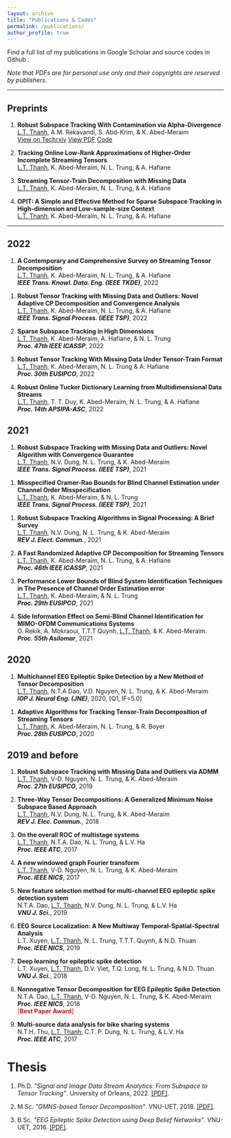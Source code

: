 ```yaml
---
layout: archive
title: "Publications & Codes"
permalink: /publications/
author_profile: true
---
```


Find a full list of my publications in Google Scholar <a href="https://scholar.google.com.vn/citations?user=_6GEXU4AAAAJ&hl=en"><i class="fa fa-fw fa-graduation-cap" aria-hidden="true"></i></a>  and source codes in Github <a href="https://github.com/thanhtbt"><i class="fab fa-fw fa-github zoom"></i></a>.

*Note that PDFs are for personal use only and their copyrights are reserved by publishers*.

---

Preprints
----

1.  **Robust Subspace Tracking With Contamination via Alpha-Divergence**<br> <span style="text-decoration:underline">L.T. Thanh</span>, A.M. Rekavandi, S. Abd-Krim, & K. Abed-Meraim<br> <a href="https://www.techrxiv.org/articles/preprint/Robust_Subspace_Tracking_With_Contamination_Mitigation_via_-Divergence/21385335"><i class="fas fa-fw fa-link zoom"></i>View on Techrxiv</a> <a href="https://thanhtbt.github.io/files/2023_aFAPI.pdf"><i class="fas fa-fw fa-file-pdf zoom"></i>View PDF</a> <a href="https://github.com/thanhtbt/aFAPI"><i class="fab fa-fw fa-github zoom"></i>Code</a>


1.  **Tracking Online Low-Rank Approximations of Higher-Order Incomplete Streaming Tensors**<br> <span style="text-decoration:underline">L.T. Thanh</span>, K. Abed-Meraim, N. L. Trung, & A. Hafiane<br> 
<a href="https://www.techrxiv.org/articles/preprint/Tracking_Online_Low-Rank_Approximations_of_Higher-Order_Incomplete_Streaming_Tensors/19704034"><i class="fas fa-fw fa-link zoom"></i></a> <a href="https://drive.google.com/file/d/12OQrkKvKZVU3-4-3fjtLKLQuplNcOhmZ/view?usp=sharing"><i class="fas fa-fw fa-file-pdf zoom"></i></a> <a href="https://github.com/thanhtbt/tensor_tracking"><i class="fab fa-fw fa-github zoom"></i></a>


1. **Streaming Tensor-Train Decomposition with Missing Data**<br> <span style="text-decoration:underline">L.T. Thanh</span>, K. Abed-Meraim, N. L. Trung, & A. Hafiane<br> 
<a href="https://www.techrxiv.org/articles/preprint/Streaming_Tensor-Train_Decomposition_with_Missing_Data/20141156"><i class="fas fa-fw fa-link zoom"></i></a> <a href="https://github.com/thanhtbt/ATT-miss"><i class="fab fa-fw fa-github zoom"></i></a>


1. **OPIT: A Simple and Effective Method for Sparse Subspace Tracking in High-dimension and Low-sample-size Context**<br> <span style="text-decoration:underline">L.T. Thanh</span>, K. Abed-Meraim, N. L. Trung, & A. Hafiane<br>  <a href="https://github.com/thanhtbt/SST"><i class="fab fa-fw fa-github zoom"></i></a> 


---

2022
----


1. **A Contemporary and Comprehensive Survey on Streaming Tensor Decomposition**<br> <span style="text-decoration:underline">L.T. Thanh</span>, K. Abed-Meraim, N. L. Trung, & A. Hafiane<br> ***IEEE Trans. Knowl. Data. Eng. (IEEE TKDE)***, 2022<br>
<a href="https://ieeexplore.ieee.org/document/9994046"><i class="fas fa-fw fa-link zoom"></i></a> 
<a href="https://thanhtbt.github.io/files/2022_TKDE_A%20Contemporary%20and%20Comprehensive%20Survey%20on%20Streaming%20Tensor%20Decomposition.pdf"><i class="fas fa-fw fa-file-pdf zoom"></i></a>    
<span class="__dimensions_badge_embed__" data-doi="10.1109/TKDE.2022.3230874" data-style="small_rectangle">
</span>




1. **Robust Tensor Tracking with Missing Data and Outliers: Novel Adaptive CP Decomposition and Convergence Analysis**<br><span style="text-decoration:underline">L.T. Thanh</span>, K. Abed-Meraim, N. L. Trung, & A. Hafiane<br>***IEEE Trans. Signal Process. (IEEE TSP)***, 2022<br> <a href="https://ieeexplore.ieee.org/document/9866940"><i class="fas fa-fw fa-link zoom"></i></a> <a href="https://thanhtbt.github.io/files/2022_TSP_RACP%20(Raw).pdf"><i class="fas fa-fw fa-file-pdf zoom"></i></a> <a href="https://thanhtbt.github.io/files/2022_TSP_RACP_Supplementary.pdf"><i class="fas fa-fw fa-code zoom"></i></a>
<span class="__dimensions_badge_embed__" data-doi="10.1109/TSP.2022.3201640" data-style="small_rectangle"></span>
 
1. **Sparse Subspace Tracking in High Dimensions**<br><span style="text-decoration:underline">L.T. Thanh</span>, K. Abed-Meraim, A. Hafiane, & N. L. Trung<br>***Proc. 47th IEEE ICASSP***, 2022<br> <a href="https://ieeexplore.ieee.org/document/9746546"><i class="fas fa-fw fa-link zoom"></i></a> <a href="https://thanhtbt.github.io/files/2022_ICASSP%20-%20Sparse%20Subspace%20Tracking%20in%20High%20Dimensions.pdf"><i class="fas fa-fw fa-file-pdf zoom"></i></a> <a href="https://github.com/thanhtbt/SST"><i class="fab fa-fw fa-github zoom"></i></a>



1. **Robust Tensor Tracking With Missing Data Under Tensor-Train Format**<br><span style="text-decoration:underline">L.T. Thanh</span>, K. Abed-Meraim, N. L. Trung & A. Hafiane<br>***Proc. 30th EUSIPCO***, 2022<br> <a href="https://ieeexplore.ieee.org/document/9909702"><i class="fas fa-fw fa-link zoom"></i></a> <a href="https://thanhtbt.github.io/files/2022_EUSIPCO-Robust%20Tensor%20Tracking%20with%20Missing%20Data%20under%20Tensor-Train%20Format.pdf"><i class="fas fa-fw fa-file-pdf zoom"></i></a> <a href="https://github.com/thanhtbt/ROBOT"><i class="fab fa-fw fa-github zoom"></i></a>




1. **Robust Online Tucker Dictionary Learning from Multidimensional Data Streams**<br><span style="text-decoration:underline">L.T. Thanh</span>, T. T. Duy, K. Abed-Meraim, N. L. Trung, & A. Hafiane<br> ***Proc. 14th APSIPA-ASC***, 2022<br> <a href="https://ieeexplore.ieee.org/document/9980029"><i class="fas fa-fw fa-link zoom"></i></a> <a href="https://thanhtbt.github.io/files/2022_APSIPA_Robust%20Online%20Tucker%20Dictionary%20Learning%20from%20Multidimensional%20Data%20Streams.pdf"><i class="fas fa-fw fa-file-pdf zoom"></i></a> <a href="https://github.com/thanhtbt/ROTDL"><i class="fab fa-fw fa-github zoom"></i></a>


2021
----
1. **Robust Subspace Tracking with Missing Data and Outliers: Novel Algorithm with Convergence Guarantee**<br><span style="text-decoration:underline">L.T. Thanh</span>, N.V. Dung, N. L. Trung, & K. Abed-Meraim<br>***IEEE Trans. Signal Process. (IEEE TSP)***, 2021<br> <a href="https://ieeexplore.ieee.org/document/9381678"><i class="fas fa-fw fa-link zoom"></i></a> <a href="https://thanhtbt.github.io/files/2021_TSP_PETRELS-ADMM%20(Raw).pdf"><i class="fas fa-fw fa-file-pdf zoom"></i></a> <a href="https://github.com/thanhtbt/RST"><i class="fab fa-fw fa-github zoom"></i></a> <a href="https://thanhtbt.github.io/files/2021_TSP_Supplementary.pdf"><i class="fas fa-fw fa-code zoom"></i></a> 
<span class="__dimensions_badge_embed__" data-doi="10.1109/TSP.2021.3066795" data-style="small_rectangle">


 
1. **Misspecified Cramer-Rao Bounds for Blind Channel Estimation under Channel Order Misspecification**<br> <span style="text-decoration:underline">L.T. Thanh</span>, K. Abed-Meraim, & N. L. Trung<br>***IEEE Trans. Signal Process. (IEEE TSP)***, 2021<br> <a href="https://ieeexplore.ieee.org/document/9537597"><i class="fas fa-fw fa-link zoom"></i></a> <a href="https://thanhtbt.github.io/files/2021_TSP_MCRB%20(Raw).pdf"><i class="fas fa-fw fa-file-pdf zoom"></i></a>
<span class="__dimensions_badge_embed__" data-doi="10.1109/TSP.2021.3111558" data-style="small_rectangle">

 
1. **Robust Subspace Tracking Algorithms in Signal Processing: A Brief Survey**<br><span style="text-decoration:underline">L.T. Thanh</span>, N.V. Dung, N. L. Trung, & K. Abed-Meraim<br>***REV J. Elect. Commun.***, 2021<br> <a href="https://rev-jec.org/index.php/rev-jec/article/view/270"><i class="fas fa-fw fa-link zoom"></i></a> <a href="https://thanhtbt.github.io/files/2021_JEC_Robust%20Subspace%20Tracking%20Algorithms%20in%20Signal%20Processing.pdf"><i class="fas fa-fw fa-file-pdf zoom"></i></a>


1. **A Fast Randomized Adaptive CP Decomposition for Streaming Tensors**<br><span style="text-decoration:underline">L.T. Thanh</span>, K. Abed-Meraim, N. L. Trung, & A. Hafiane<br> ***Proc. 46th IEEE ICASSP***, 2021<br> <a href="https://ieeexplore.ieee.org/document/9413554"><i class="fas fa-fw fa-link zoom"></i></a> <a href="https://thanhtbt.github.io/files/2021_ICASSP%20-%20Randomized%20Adaptive%20CP%20Algorithm.pdf"><i class="fas fa-fw fa-file-pdf zoom"></i></a> <a href="https://github.com/thanhtbt/ROLCP"><i class="fab fa-fw fa-github zoom"></i></a>  



1. **Performance Lower Bounds of Blind System Identification Techniques in The Presence of Channel Order Estimation error**<br><span style="text-decoration:underline">L.T. Thanh</span>, K. Abed-Meraim, & N. L. Trung<br> ***Proc. 29th EUSIPCO***, 2021<br> <a href="https://ieeexplore.ieee.org/document/9615921"><i class="fas fa-fw fa-link zoom"></i></a> <a href="https://thanhtbt.github.io/files/2021_EUSIPCO_Perforamnce%20lower%20bounds%20of%20blind%20system%20identification%20techniques%20in%20the%20presence%20of%20channel%20order%20estimation%20error.pdf"><i class="fas fa-fw fa-file-pdf zoom"></i></a>  


1. **Side Information Effect on Semi-Blind Channel Identification for MIMO-OFDM Communications Systems**<br>O. Rekik, A. Mokraoui, T.T.T Quynh, <span style="text-decoration:underline">L.T. Thanh</span>, & K. Abed-Meraim.  <br> ***Proc. 55th Asilomar***, 2021 <br> <a href="https://ieeexplore.ieee.org/document/9723265"><i class="fas fa-fw fa-link zoom"></i></a> <a href="https://thanhtbt.github.io/files/2021_Asilomar_Side%20Information%20Effect%20on%20Semi-Blind%20Channel%20Identification%20for%20MIMO-OFDM%20Communications.pdf"><i class="fas fa-fw fa-file-pdf zoom"></i></a>  


2020
----

1. **Multichannel EEG Epileptic Spike Detection by a New Method of Tensor Decomposition**<br><span style="text-decoration:underline">L.T. Thanh</span>, N.T.A Dao, V.D. Nguyen, N. L. Trung, & K. Abed-Meraim<br>***IOP J. Neural Eng. (JNE)***, 2020, [Q1, IF=5.0] <br>   <a href="https://iopscience.iop.org/article/10.1088/1741-2552/ab5247"><i class="fas fa-fw fa-link zoom"></i></a> <a href="https://thanhtbt.github.io/files/2020_JNE(Raw).pdf"><i class="fas fa-fw fa-file-pdf zoom"></i></a> <a href="https://thanhtbt.github.io/files/EEG_Ten_Technical_Report_Final.pdf"><i class="fas fa-fw fa-code zoom"></i></a> 
<span class="__dimensions_badge_embed__" data-doi="10.1088/1741-2552/ab5247" data-style="small_rectangle">
 
 

 
 

1. **Adaptive Algorithms for Tracking Tensor-Train Decomposition of Streaming Tensors**<br><span style="text-decoration:underline">L.T. Thanh</span>, K. Abed-Meraim, N. L. Trung, & R. Boyer<br> ***Proc. 28th EUSIPCO***, 2020<br> <a href="https://ieeexplore.ieee.org/document/9287780"><i class="fas fa-fw fa-link zoom"></i></a> <a href="https://thanhtbt.github.io/files/2020_EUSIPCO%20-%20Adaptive%20Algorithms%20for%20Tracking%20Tensor-Train%20Decomposition%20of%20Streaming%20Tensors.pdf"><i class="fas fa-fw fa-file-pdf zoom"></i></a> <a href="https://github.com/thanhtbt/ATT"><i class="fab fa-fw fa-github zoom"></i></a>



2019 and before
----
1. **Robust Subspace Tracking with Missing Data and Outliers via ADMM**<br><span style="text-decoration:underline">L.T. Thanh</span>, V-D. Nguyen, N. L. Trung,  & K. Abed-Meraim<br>***Proc. 27th EUSIPCO***, 2019<br> <a href="https://ieeexplore.ieee.org/document/8903031"><i class="fas fa-fw fa-link zoom"></i></a> <a href="https://thanhtbt.github.io/files/2019_EUSIPCO%20-%20Robust%20Subspace%20Tracking%20with%20Missing%20Data%20and%20Outliers%20via%20ADMM.pdf"><i class="fas fa-fw fa-file-pdf zoom"></i></a> <a href="https://github.com/thanhtbt/RST"><i class="fab fa-fw fa-github zoom"></i></a>
 
 

1. **Three-Way Tensor Decompositions: A Generalized Minimum Noise Subspace Based Approach**<br><span style="text-decoration:underline">L.T. Thanh</span>, N.V. Dung, N. L. Trung, & K. Abed-Meraim<br>***REV J. Elec. Commun.***, 2018<br> <a href="https://rev-jec.org/index.php/rev-jec/article/view/196"><i class="fas fa-fw fa-link zoom"></i></a> <a href="https://thanhtbt.github.io/files/2018%20JEC-Three-Way%20Tensor%20Decompositions%20A%20Generalized%20Minimum%20Noise%20Subspace.pdf"><i class="fas fa-fw fa-file-pdf zoom"></i></a>  


1. **On the overall ROC of multistage systems**<br><span style="text-decoration:underline">L.T. Thanh</span>, N.T.A. Dao, N. L. Trung, & L.V. Ha<br>***Proc. IEEE ATC***, 2017<br> <a href="https://ieeexplore.ieee.org/document/8167623"><i class="fas fa-fw fa-link zoom"></i></a> <a href="https://eprints.uet.vnu.edu.vn/eprints/id/eprint/2595/1/1570379504.pdf"><i class="fas fa-fw fa-file-pdf zoom"></i></a> <a href="https://github.com/thanhtbt/ROC"><i class="fab fa-fw fa-github zoom"></i></a>


1. **A new windowed graph Fourier transform**<br><span style="text-decoration:underline">L.T. Thanh</span>, V-D. Nguyen, N. L. Trung, & K. Abed-Meraim<br>  ***Proc. IEEE NICS***, 2017<br> <a href="https://ieeexplore.ieee.org/document/8108055"><i class="fas fa-fw fa-link zoom"></i></a> <a href="https://eprints.uet.vnu.edu.vn/eprints/id/eprint/3034/1/1570395521%20%281%29.pdf"><i class="fas fa-fw fa-file-pdf zoom"></i></a>  
 

1. **New feature selection method for multi-channel EEG epileptic spike detection system**<br>N.T.A. Dao, <span style="text-decoration:underline">L.T. Thanh</span>, N.V. Dung, N. L. Trung, & L.V. Ha<br> ***VNU J. Sci.***, 2019<br> 
<a href="https://jcsce.vnu.edu.vn/index.php/jcsce/article/view/230"><i class="fas fa-fw fa-link zoom"></i></a> <a href="https://thanhtbt.github.io/files/2019%20VNU-JCSCE-New%20feature%20selection%20method%20for%20multi-channel%20EEG%20epileptic%20spike%20detection.pdf"><i class="fas fa-fw fa-file-pdf zoom"></i></a>  


1. **EEG Source Localization: A New Multiway Temporal-Spatial-Spectral Analysis**<br> L.T. Xuyen, <span style="text-decoration:underline">L.T. Thanh</span>, N. L. Trung, T.T.T. Quynh, & N.D. Thuan<br> ***Proc. IEEE NICS***, 2019<br> <a href="https://ieeexplore.ieee.org/document/9023865"><i class="fas fa-fw fa-link zoom"></i></a> <a href="https://eprints.uet.vnu.edu.vn/eprints/id/eprint/3834/1/NICS2019_final_1570595451.pdf"><i class="fas fa-fw fa-file-pdf zoom"></i></a>  

1. **Deep learning for epileptic spike detection**<br>L.T. Xuyen, <span style="text-decoration:underline">L.T. Thanh</span>, D.V. Viet, T.Q. Long, N. L. Trung, & N.D. Thuan<br>***VNU J. Sci.***, 2018<br> <a href="https://jcsce.vnu.edu.vn/index.php/jcsce/article/view/156"><i class="fas fa-fw fa-link zoom"></i></a> <a href="https://thanhtbt.github.io/files/2017%20VNU-JCSCE-Deep%20Learning%20for%20Epileptic%20Spike%20Detection.pdf"><i class="fas fa-fw fa-file-pdf zoom"></i></a>  

1. **Nonnegative Tensor Decomposition for EEG Epileptic Spike Detection**<br>  N.T.A. Dao, <span style="text-decoration:underline">L.T. Thanh</span>, V-D. Nguyen, N. L. Trung, & K. Abed-Meraim<br> ***Proc. IEEE NICS***, 2018<br> 
 <a href="https://ieeexplore.ieee.org/document/8606822"><i class="fas fa-fw fa-link zoom"></i></a> <a href="https://repository.vnu.edu.vn/bitstream/VNU_123/137923/1/2018_KY_Nonnegative_Tensor_Decomposition.pdf"><i class="fas fa-fw fa-file-pdf zoom"></i></a> <span style="color:#B22222">[**Best Paper Award**]</span>
 
1. **Multi-source data analysis for bike sharing systems**<br>N.T.H. Thu, <span style="text-decoration:underline">L.T. Thanh</span>, C.T. P. Dung, N. L. Trung, & L.V. Ha<br> ***Proc. IEEE ATC***, 2017<br> <a href="https://ieeexplore.ieee.org/document/8167624"><i class="fas fa-fw fa-link zoom"></i></a> <a href="https://eprints.uet.vnu.edu.vn/eprints/id/eprint/2596/1/1570380069.pdf"><i class="fas fa-fw fa-file-pdf zoom"></i></a> 
 
 

Thesis
=====

1. Ph.D. *"Signal and Image Data Stream Analytics: From Subspace to Tensor Tracking"*. University of Orleans, 2022.  <a href="https://thanhtbt.github.io/files/Thesis_LTThanh_10pt.pdf">[PDF]</a>.

1. M.Sc. *"GMNS-based Tensor Decomposition"*. VNU-UET, 2018. [[PDF]](https://drive.google.com/file/d/1XVqd0ESbK4vAvaO8jELdOwkXNKBF0sux/view).

1. B.Sc. *"EEG Epileptic Spike Detection using Deep Belief Networks"*. VNU-UET, 2016. [[PDF]](https://drive.google.com/file/d/1XUmCnS4TsY_weq0mm90Bz5YHb4-t6ath/view).
 
 
 <script async src="https://badge.dimensions.ai/badge.js" charset="utf-8"></script>
 <script type='text/javascript' src='https://d1bxh8uas1mnw7.cloudfront.net/assets/embed.js'></script>

 
 
